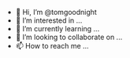 - 👋 Hi, I’m @tomgoodnight
- 👀 I’m interested in ...
- 🌱 I’m currently learning ...
- 💞️ I’m looking to collaborate on ...
- 📫 How to reach me ...

<!---
tomgoodnight/tomgoodnight is a ✨ special ✨ repository because its `README.md` (this file) appears on your GitHub profile.
You can click the Preview link to take a look at your changes.
--->

